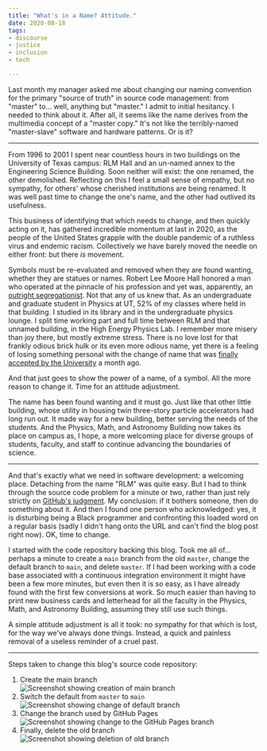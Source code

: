 ```yaml
---
title: "What's in a Name? Attitude."
date: 2020-08-18
tags:
- discourse
- justice
- inclusion
- tech

---
```


Last month my manager asked me about changing our naming convention for the
primary "source of truth" in source code management: from "master" to… well,
anything but "master." I admit to initial hesitancy. I needed to think about it.
After all, it seems like the name derives from the multimedia concept of a
"master copy." It's not like the terribly-named "master-slave" software and
hardware patterns. Or is it?

<!-- truncate -->

---

From 1996 to 2001 I spent near countless hours in two buildings on the
University of Texas campus: RLM Hall and an un-named annex to the Engineering
Science Building. Soon neither will exist: the one renamed, the other
demolished. Reflecting on this I feel a small sense of empathy, but no sympathy,
for others' whose cherished institutions are being renamed. It was well past
time to change the one's name, and the other had outlived its usefulness.

This business of identifying that which needs to change, and then quickly acting
on it, has gathered incredible momentum at last in 2020, as the people of the
United States grapple with the double pandemic of a ruthless virus and endemic
racism. Collectively we have barely moved the needle on either front: but there
_is_ movement.

Symbols must be re-evaluated and removed when they are found wanting, whether
they are statues or names. Robert Lee Moore Hall honored a man who operated at
the pinnacle of his profession and yet was, apparently, an [outright
segregationist](https://thedailytexan.com/2018/02/11/robert-lee-moore-hall-needs-renaming).
Not that any of us knew that. As an undergraduate and graduate student in
Physics at UT, 52% of my classes where held in that building. I studied in its
library and in the undergraduate physics lounge. I split time working part and
full time between RLM and that unnamed building, in the High Energy Physics Lab.
I remember more misery than joy there, but mostly extreme stress. There is no
love lost for that frankly odious brick hulk or its even more odious name, yet
there is a feeling of losing something personal with the change of name that was
[finally accepted by the
University](https://thedailytexan.com/2020/07/13/university-to-rename-RLM-allocate-funds-support-Black-students)
a month ago.

And that just goes to show the power of a name, of a symbol. All the more reason
to change it. Time for an attitude adjustment.

The name has been found wanting and it must go. Just like that other little
building, whose utility in housing twin three-story particle accelerators had
long run out. It made way for a new building, better serving the needs of the
students. And the Physics, Math, and Astronomy Building now takes its place on
campus as, I hope, a more welcoming place for diverse groups of students,
faculty, and staff to continue advancing the boundaries of science.

---

And that's exactly what we need in software development: a welcoming place.
Detaching from the name "RLM" was quite easy. But I had to think through the
source code problem for a minute or two, rather than just rely strictly on
[GitHub's judgment](https://github.com/github/renaming). My conclusion: if it
bothers someone, then do something about it. And then I found one person who
acknowledged: yes, it is disturbing being a Black programmer and confronting
this loaded word on a regular basis (sadly I didn't hang onto the URL and can't
find the blog post right now). OK, time to change.

I started with the code repository backing this blog. Took me all of… perhaps a
minute to create a `main` branch from the old `master`, change the default
branch to `main`, and delete `master`. If I had been working with a code base
associated with a continuous integration environment it might have been a few
more minutes, but even then it is so easy, as I have already found with the
first few conversions at work. So much easier than having to print new business
cards and letterhead for all the faculty in the Physics, Math, and Astronomy
Building, assuming they still use such things.

A simple attitude adjustment is all it took: no sympathy for that which is lost,
for the way we've always done things. Instead, a quick and painless removal of a
useless reminder of a cruel past.

---

Steps taken to change this blog's source code repository:

1. Create the main branch<br>
   ![Screenshot showing creation of main branch](/img/main-create-branch.png)<!-- {: .img-fluid .border .rounded } -->
2. Switch the default from `master` to `main`<br>
   ![Screenshot showing change of default branch](/img/main-switch-default-branch.png)<!-- {: .img-fluid .border .rounded } -->
3. Change the branch used by GitHub Pages<br>
   ![Screenshot showing change to the GitHub Pages branch](/img/main-change-gh-pages.png)<!-- {: .img-fluid .border .rounded } -->
4. Finally, delete the old branch<br>
   ![Screenshot showing deletion of old branch](/img/main-delete-old.png)<!-- {: .img-fluid .border .rounded } -->
